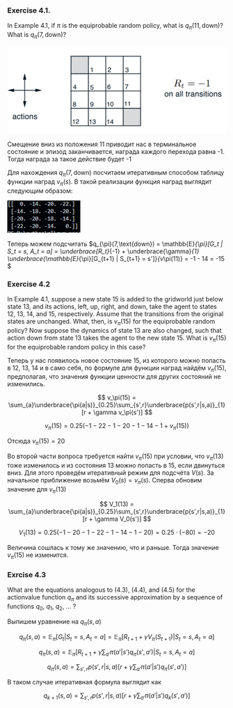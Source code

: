 ### Exercise 4.1. 
In Example 4.1, if $\pi$ is the equiprobable random policy, what is $q_{\pi}(11, \text{down})$?
What is $q_{\pi}(7,\text{down})$?

![alt text](image.png)

Смещение вниз из положения 11 приводит нас в терминальное состояние и эпизод заканчивается, награда каждого перехода равна -1. Тогда награда за такое действие будет -1

Для нахождения $q_{\pi}(7,\text{down})$ посчитаем итеративным способом таблицу функции наград $v_{\pi}(s)$. В такой реализации функция наград выглядит следующим образом:

![](image-1.png)

Теперь можем подсчитать $q_{\pi}(7,\text{down}) = \mathbb{E}_{\pi}[G_t | S_t = s, A_t = a] = \underbrace{R_t}_{-1} + \underbrace{\gamma}_{1} \underbrace{\mathbb{E}_{\pi}[G_{t+1} | S_{t+1} = s']}_{v_\pi(11)} = -1 - 14 = -15 $

### Exercise 4.2

In Example 4.1, suppose a new state 15 is added to the gridworld just below
state 13, and its actions, left, up, right, and down, take the agent to states 12, 13, 14, and 15, respectively. Assume that the transitions from the original states are unchanged. What, then, is $v_π(15)$ for the equiprobable random policy? Now suppose the dynamics of state 13 are also changed, such that action down from state 13 takes the agent to the new state 15. What is $v_π(15)$ for the equiprobable random policy in this case?

Теперь у нас появилось новое состояние 15, из  которого можно попасть в 12, 13, 14 и в само себя, по формуле для функции наград найдём $v_π(15)$, предполагая, что значения функции ценности для других состояний не изменились.

$$
    v_\pi(15) = \sum_{a}\underbrace{\pi(a|s)}_{0.25}\sum_{s',r}\underbrace{p(s',r|s,a)}_{1}[r + \gamma v_\pi(s')]
$$

$$
    v_\pi(15) = 0.25 \left( -1 - 22 - 1 - 20 - 1 - 14 - 1 + v_\pi(15) \right)
$$

Отсюда $v_\pi(15) = 20$

Во второй части вопроса требуется найти $v_\pi(15)$ при условии, что $v_\pi(13)$ тоже изменилось и из состояния 13 можно попасть в 15, если двинуться вниз. Для этого проведём итеративный режим для подсчёта $V(s)$. За начальное приближение возьмём $V_0(s) = v_{\pi}(s)$. Сперва обновим значение для $v_\pi(13)$

$$
    V_1(13) = \sum_{a}\underbrace{\pi(a|s)}_{0.25}\sum_{s',r}\underbrace{p(s',r|s,a)}_{1}[r + \gamma V_0(s')]
$$

$$
    V_1(13) = 0.25 \left( -1 - 20 - 1 - 22 - 1 - 14 - 1 - 20 \right) = 0.25 \cdot (-80) = -20
$$

Величина сошлась к тому же значению, что и раньше. Тогда значение $v_\pi(15)$ не изменится.

### Exrcise 4.3

What are the equations analogous to (4.3), (4.4), and (4.5) for the actionvalue function $q_{\pi}$ and its successive approximation by a sequence of functions $q_0$, $q_1$, $q_2$, ... ?

Выпишем уравнение на $q_\pi (s,a)$

$$
    q_\pi(s,a) = \mathbb{E}_\pi[G_t | S_t = s, A_t = a] = \mathbb{E}_\pi[R_{t+1} + \gamma V_\pi(S_{t+1}) | S_t = s, A_t = a]
$$

$$
    q_\pi(s,a) = \mathbb{E}_\pi\left[R_{t+1} + \gamma \sum_{a'}\pi(a'|s')q_\pi(s',a') | S_t = s, A_t = a \right]
$$

$$
    q_{\pi}(s, a) = \sum_{s', r} p(s',r|s,a) \left[r + \gamma \sum_{a'} \pi(a'|s') q_\pi(s',a')\right]
$$

В таком случае итеративная формула выглядит как

$$
    q_{k+1}(s, a) = \sum_{s', r} p(s',r|s,a) \left[r + \gamma \sum_{a'} \pi(a'|s') q_{k}(s',a')\right]
$$